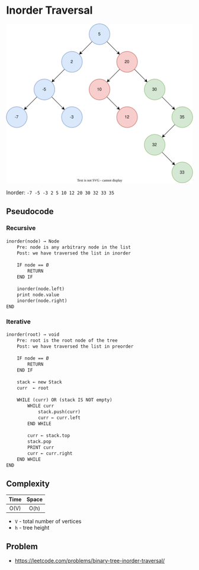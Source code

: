 # Inorder Traversal

![BST](./bst-example.svg)

Inorder: `-7 -5 -3 2 5 10 12 20 30 32 33 35`

## Pseudocode

### Recursive

```text
inorder(node) → Node
    Pre: node is any arbitrary node in the list
    Post: we have traversed the list in inorder

    IF node == Ø
        RETURN
    END IF

    inorder(node.left)
    print node.value
    inorder(node.right)
END
```

### Iterative

```text
inorder(root) → void
    Pre: root is the root node of the tree
    Post: we have traversed the list in preorder

    IF node == Ø
        RETURN
    END IF

    stack ← new Stack
    curr  ← root

    WHILE (curr) OR (stack IS NOT empty)
        WHILE curr
            stack.push(curr)
            curr ← curr.left
        END WHILE

        curr ← stack.top
        stack.pop
        PRINT curr
        curr ← curr.right
    END WHILE
END
```

## Complexity

| Time | Space |
| :--: | :---: |
| O(V) | O(h)  |

- `V` - total number of vertices
- `h` - tree height

## Problem

- https://leetcode.com/problems/binary-tree-inorder-traversal/

